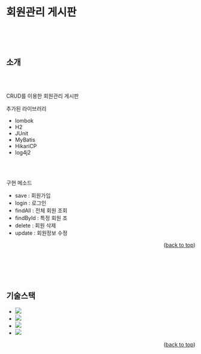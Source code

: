 
회원관리 게시판
==
<br/>





<br/>
<br/>

<!-- ABOUT THE PROJECT -->
## 소개
<br/>
<br/>



CRUD를 이용한 회원관리 게시판
<br/>

추가된 라이브러리

* lombok
* H2
* JUnit
* MyBatis
* HikariCP
* log4j2

<br/>
<br/>

구현 메소드
<br/>
* save : 회원가입
* login : 로그인 
* findAll : 전체 회원 조회
* findById : 특정 회원 조
* delete : 회원 삭제
* update : 회원정보 수정




<p align="right">(<a href="#readme-top">back to top</a>)</p>

<br/>
<br/>
<br/>
<br/>


<!-- 기술스택 -->
## 기술스택




* <img src="https://img.shields.io/badge/Spring-6DB33F?style=for-the-badge&logo=Spring&logoColor=white">
* <img src="https://img.shields.io/badge/mysql-4479A1?style=for-the-badge&logo=mysql&logoColor=white">
* <img src="https://img.shields.io/badge/openjdk-000000?style=for-the-badge&logo=openjdk&logoColor=white">
* <img src="https://img.shields.io/badge/apachetomcat-F8DC75?style=for-the-badge&logo=apachetomcat&logoColor=white">

<p align="right">(<a href="#readme-top">back to top</a>)</p>

<br/>
<br/>
<br/>
<br/>



